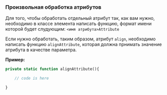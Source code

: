 ### Произвольная обработка атрибутов
Для того, чтобы обработать отдельный атрибут так, как вам нужно, необходимо в классе элемента написать функцию, формат имени которой будет слудующим: `<имя атрибута>Attribute`

Если нужно обработать, таким образом, атрибут `align`, необходимо написать функцию `alignAttribute`, которая должна прнимать значение атрибута в качестве параметра.

**Пример:**
```php
private static function alignAttribute(){

    // code is here

}
```
